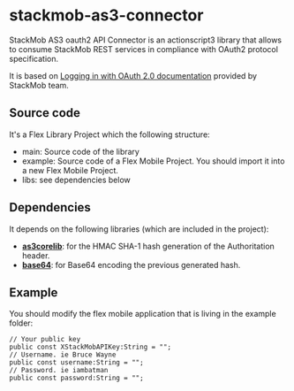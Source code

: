 # stackmob-as3-connector

StackMob AS3 oauth2 API Connector is an actionscript3 library that allows to consume StackMob REST services in compliance with OAuth2 protocol specification.

It is based on [Logging in with OAuth 2.0 documentation](https://gist.github.com/f5e8dc879f506c9a0268) provided by StackMob team.

## Source code

It's a Flex Library Project which the following structure:
  * main: Source code of the library
  * example: Source code of a Flex Mobile Project. You should import it into a new Flex Mobile Project.
  * libs: see dependencies below

## Dependencies

It depends on the following libraries (which are included in the project):

  * **[as3corelib](https://github.com/mikechambers/as3corelib)**: for the HMAC SHA-1 hash generation of the Authoritation header.
  * **[base64](http://www.sociodox.com/base64.html)**: for Base64 encoding the previous generated hash.

## Example

You should modify the flex mobile application that is living in the example folder:

    // Your public key
    public const XStackMobAPIKey:String = "";
    // Username. ie Bruce Wayne
    public const username:String = "";
    // Password. ie iambatman
    public const password:String = "";